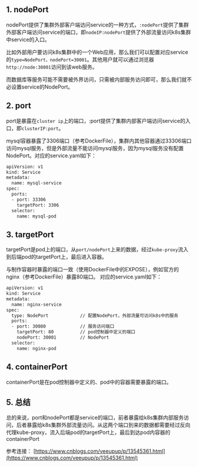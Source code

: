 

## 1. nodePort
nodePort提供了集群外部客户端访问service的一种方式，`:nodePort`提供了集群外部客户端访问service的端口，即`nodeIP:nodePort`提供了外部流量访问k8s集群中service的入口。

比如外部用户要访问k8s集群中的一个Web应用，那么我们可以配置对应service的`type=NodePort，nodePort=30001`。其他用户就可以通过浏览器`http://node:30001`访问到该web服务。

而数据库等服务可能不需要被外界访问，只需被内部服务访问即可，那么我们就不必设置service的NodePort。
##  2. port
port是暴露在`cluster ip`上的端口，:port提供了集群内部客户端访问service的入口，即`clusterIP:port`。

mysql容器暴露了3306端口（参考DockerFile），集群内其他容器通过33306端口访问mysql服务，但是外部流量不能访问mysql服务，因为mysql服务没有配置NodePort。对应的service.yaml如下：

```bash
apiVersion: v1
kind: Service
metadata:
  name: mysql-service
spec:
  ports:
  - port: 33306
    targetPort: 3306
  selector:
    name: mysql-pod
```
## 3. targetPort
targetPort是pod上的端口，从`port/nodePort`上来的数据，经过`kube-proxy`流入到后端pod的targetPort上，最后进入容器。

与制作容器时暴露的端口一致（使用DockerFile中的EXPOSE），例如官方的nginx（参考DockerFile）暴露80端口。 对应的service.yaml如下：

```bash
apiVersion: v1
kind: Service
metadata:
  name: nginx-service
spec:
  type: NodePort            // 配置NodePort，外部流量可访问k8s中的服务
  ports:
  - port: 30080             // 服务访问端口
    targetPort: 80          // pod控制器中定义的端口
    nodePort: 30001         // NodePort
  selector:
    name: nginx-pod
```
## 4. containerPort
containerPort是在pod控制器中定义的、pod中的容器需要暴露的端口。

## 5. 总结
总的来说，port和nodePort都是service的端口，前者暴露给k8s集群内部服务访问，后者暴露给k8s集群外部流量访问。从这两个端口到来的数据都需要经过反向代理kube-proxy，流入后端pod的targetPort上，最后到达pod内容器的containerPort

参考连接：
[https://www.cnblogs.com/veeupup/p/13545361.html](https://www.cnblogs.com/veeupup/p/13545361.html)

